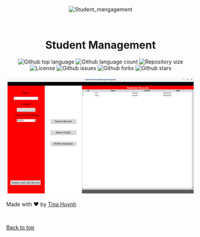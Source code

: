 <div align="center" id="top"> 
  <img src="./.github/app.gif" alt="Student_mangagement" />

  &#xa0;

</div>

<h1 align="center">Student Management</h1>

<p align="center">
  <img alt="Github top language" src="https://img.shields.io/github/languages/top/tmchuynh/student_management?color=56BEB8">

  <img alt="Github language count" src="https://img.shields.io/github/languages/count/tmchuynh/student_management?color=56BEB8">

  <img alt="Repository size" src="https://img.shields.io/github/repo-size/tmchuynh/student_management?color=56BEB8">

  <img alt="License" src="https://img.shields.io/github/license/tmchuynh/student_management?color=56BEB8">

  <img alt="Github issues" src="https://img.shields.io/github/issues/tmchuynh/student_management?color=56BEB8" />

  <img alt="Github forks" src="https://img.shields.io/github/forks/tmchuynh/student_management?color=56BEB8" />

  <img alt="Github stars" src="https://img.shields.io/github/stars/tmchuynh/student_management?color=56BEB8" />
</p>


<img src="demo.png">


Made with :heart: by <a href="https://github.com/tmchuynh" target="_blank">Tina Huynh</a>

&#xa0;

<a href="#top">Back to top</a>
